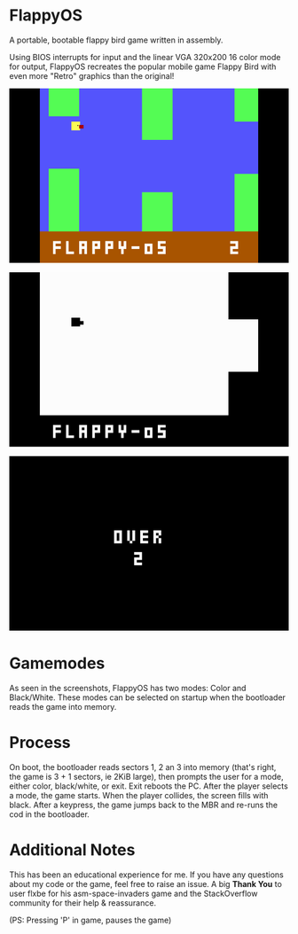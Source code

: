 # FlappyOS
A portable, bootable flappy bird game written in assembly.

Using BIOS interrupts for input and the linear VGA 320x200 16 color mode for output, FlappyOS recreates the popular mobile game Flappy Bird with even more "Retro" graphics than the original! 

![Color Screenshot](/screenshots/flappyOS_gameplay1.bmp?raw=true "Color Gameplay")

![Black White Screenshot](/screenshots/flappyOS_bw.bmp?raw=true "Black/White")

![Over Screenshot](/screenshots/flappyOS_over.bmp?raw=true "VGA Text over screen")

# Gamemodes
As seen in the screenshots, FlappyOS has two modes: Color and Black/White. These modes can be selected on startup when the bootloader reads the game into memory. 

# Process
On boot, the bootloader reads sectors 1, 2 an 3 into memory (that's right, the game is 3 + 1 sectors, ie 2KiB large), then prompts the user for a mode, either color, black/white, or exit. Exit reboots the PC. After the player selects a mode, the game starts. When the player collides, the screen fills with black. After a keypress, the game jumps back to the MBR and re-runs the cod in the bootloader.

# Additional Notes
This has been an educational experience for me. If you have any questions about my code or the game, feel free to raise an issue.
A big <b>Thank You</b> to user flxbe for his asm-space-invaders game and the StackOverflow community for their help & reassurance.  


(PS: Pressing 'P' in game, pauses the game)
